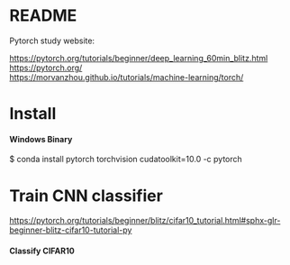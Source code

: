 # README
Pytorch study website:	<br>

https://pytorch.org/tutorials/beginner/deep_learning_60min_blitz.html <br>
https://pytorch.org/  <br>
https://morvanzhou.github.io/tutorials/machine-learning/torch/ <br>

# Install
#### Windows Binary

  $ conda install pytorch torchvision cudatoolkit=10.0 -c pytorch


# Train CNN classifier

https://pytorch.org/tutorials/beginner/blitz/cifar10_tutorial.html#sphx-glr-beginner-blitz-cifar10-tutorial-py <br>

#### Classify CIFAR10

